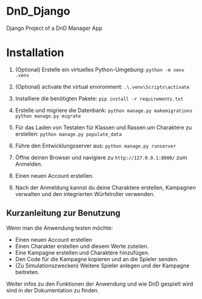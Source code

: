 # DnD_Django
Django Project of a DnD Manager App

# Installation
1. (Optional) Erstelle ein virtuelles Python-Umgebung:
   ```python -m venv .venv```

2. (Optional) activate the virtual environment:
   ```.\.venv\Scripts\activate```

3. Installiere die benötigten Pakete:
   ```pip install -r requirements.txt```

4. Erstelle und migriere die Datenbank:
   ```python manage.py makemigrations ```  
   ```python manage.py migrate```

5. Für das Laden von Testaten für Klassen und Rassen um Charaktere zu erstellen:
    ```python manage.py populate_data```

6. Führe den Entwicklungsserver aus:
   ```python manage.py runserver```

7. Öffne deinen Browser und navigiere zu `http://127.0.0.1:8000/` zum Anmelden.

8. Einen neuen Account erstellen.

8. Nach der Anmeldung kannst du deine Charaktere erstellen, Kampagnen verwalten und den integrierten Würfelroller verwenden.

## Kurzanleitung zur Benutzung
Wenn man die Anwendung testen möchte:
- Einen neuen Account erstellen
- Einen Charakter erstellen und diesem Werte zuteilen.
- Eine Kampagne erstellen und Charaktere hinzufügen.
- Den Code für die Kampagne kopieren und an die Spieler senden.
- (Zu Simulationszwecken) Weitere Spieler anlegen und der Kampagne beitreten.

Weiter infos zu den Funktionen der Anwendung und wie DnD gespielt wird sind in der Dokumentation zu finden.

